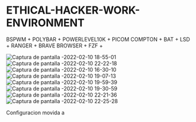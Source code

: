 # ETHICAL-HACKER-WORK-ENVIRONMENT
BSPWM + POLYBAR + POWERLEVEL10K + PICOM COMPTON + BAT + LSD + RANGER + BRAVE BROWSER + FZF +


![Captura de pantalla -2022-02-10 18-55-01](https://user-images.githubusercontent.com/97669969/153664059-601d0e08-1672-446c-8d5e-8e6fbaadd55d.png)
![Captura de pantalla -2022-02-10 22-22-18](https://user-images.githubusercontent.com/97669969/153664067-373f4d5e-a44d-4a4d-ae73-18ee4913b866.png)
![Captura de pantalla -2022-02-10 16-30-10](https://user-images.githubusercontent.com/97669969/153664079-35659610-820a-4483-846a-e287070d049e.png)
![Captura de pantalla -2022-02-10 19-07-13](https://user-images.githubusercontent.com/97669969/153664084-ac5fe100-d26d-48e6-be5e-d3c570b5e194.png)
![Captura de pantalla -2022-02-10 19-59-39](https://user-images.githubusercontent.com/97669969/153664104-d318fce3-7eb3-469f-a91b-47c6574c3c0a.png)
![Captura de pantalla -2022-02-10 19-30-59](https://user-images.githubusercontent.com/97669969/153664113-99fe8f92-cd55-483c-a148-004f7f839fd8.png)
![Captura de pantalla -2022-02-10 22-21-36](https://user-images.githubusercontent.com/97669969/153664118-982c0c73-52c0-4ffd-aca9-fab85043fd83.png)
![Captura de pantalla -2022-02-10 22-25-28](https://user-images.githubusercontent.com/97669969/153664125-2468aa97-e779-42be-bb3a-5d1b9ac6f3c3.png)

Configuracion movida a 
